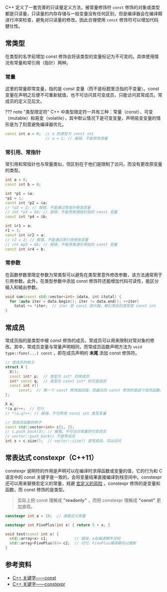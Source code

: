 C++ 定义了一套完善的只读量定义方法，被常量修饰符 `const` 修饰的对象或类型都是只读量，只读量的内存存储与一般变量没有任何区别，但是编译器会在编译期进行冲突检查，避免对只读量的修改。因此合理使用 `const` 修饰符可以增加代码健壮性。

## 常类型

在类型的名字前增加 const 修饰会将该类型的变量标记为不可变的。具体使用情况有常量和常引用（指针）两种。

### 常量

这里的常量即常变量，指的是 const 变量（而不是标题里泛指的不变量）。const 变量在声明之后便不可重新赋值，也不可访问其可变成员，只能访问其常成员。常成员的定义见后文。

??? note "类型限定符"
    C++ 中类型限定符一共有三种：常量（const）、可变（mutable）和易变（volatile），其中默认情况下是可变变量，声明易变变量的情形是为了刻意避免编译器优化。

```cpp
const int a = 0;  // a 的类型为 const int
                  // a = 1; // 报错，不能修改常量
```

### 常引用、常指针

常引用和常指针也与常量类似，但区别在于他们是限制了访问，而没有更改原变量的类型。

```cpp
int a = 0;
const int b = 0;

int *p1 = &a;
*p1 = 1;
const int *p2 = &a;
// *p2 = 2; // 报错，不能通过常指针修改变量
// int *p3 = &b; // 报错，不能用普通指针指向 const 变量
const int *p4 = &b;

int &r1 = a;
r1 = 1;
const int &r2 = a;
// r2 = 2; // 报错，不能通过常引用修改变量
// int &p3 = &b; // 报错，不能用普通引用指向 const 变量
const int &r4 = b;
```

### 常参数

在函数参数里限定参数为常类型可以避免在类型里意外修改参数，该方法通常用于引用参数。此外，在类型参数中添加 const 修饰符还能增加代码可读性，能区分输入和输出参数。

```cpp
void sum(const std::vector<int> &data, int &total) {
  for (auto iter = data.begin(); iter != data.end(); ++iter)
    total += *iter;  // iter 是 const 迭代器，解引用后的类型是 const int
}
```

## 常成员

常成员指的是类型中被 const 修饰的成员，常成员可以用来限制对常对象的修改。其中，常成员变量与常量声明相同，而常成员函数声明方法为 `void type::func(...) const` ，即在成员声明的 **末尾** 添加 const 修饰符。

```cpp
// 常成员的例子
struct X {
  X();
  const int* p;  // 类型为 int* 的常成员
  int* const q;  // 类型为 const int* 的可变成员
  const int r()
      const;  // 第一个 const 修饰返回值，而最后的 const 修饰的是这个成员函数。
};

X a;
*(a.p)++;  // 可行
// *(a.q)++; // 报错，不可修改 const int 类型变量

// 常成员函数的例子
const std::vector<int> c{1, 2};
// c.push_back(3); // 报错，不可访问常量的可变成员
// vector::push_back() 不是常成员
int s = c.size();  // vector::size() 是常成员，可以访问
```

## 常表达式 constexpr（C++11）

constexpr 说明符的作用是声明可以在编译时求得函数或变量的值，它的行为和 C 语言中的 const 关键字是一致的，会将变量结果直接编译到栈空间中。constexpr 还可以用来替换宏定义的常量，规避 [宏定义的风险](./basic.md) 。constexpr 修饰的是变量和函数，而 const 修饰的是类型。

> 实际上把 const 理解成 **"readonly"** ，而把 constexpr 理解成 **"const"** 更加直观。

```cpp
constexpr int a = 10;  // 直接定义常量

constexpr int FivePlus(int x) { return 5 + x; }

void test(const int x) {
  std::array<x> c1;            // 错误，x在编译期不可知
  std::array<FivePlus(6)> c2;  // 可行，FivePlus编译期可以推断
}
```

## 参考资料

-    [C++ 关键字——const](https://zh.cppreference.com/w/cpp/keyword/const) 
-    [C++ 关键字——constexpr](https://zh.cppreference.com/w/cpp/keyword/constexpr) 
